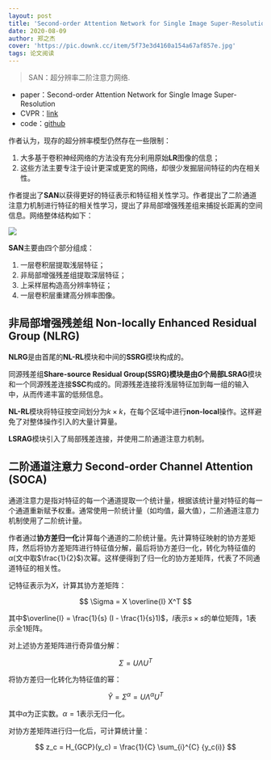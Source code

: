 ```yaml
---
layout: post
title: 'Second-order Attention Network for Single Image Super-Resolution'
date: 2020-08-09
author: 郑之杰
cover: 'https://pic.downk.cc/item/5f73e3d4160a154a67af857e.jpg'
tags: 论文阅读
---
```


> SAN：超分辨率二阶注意力网络.

- paper：Second-order Attention Network for Single Image Super-Resolution
- CVPR：[link](https://openaccess.thecvf.com/content_CVPR_2019/html/Dai_Second-Order_Attention_Network_for_Single_Image_Super-Resolution_CVPR_2019_paper.html)
- code：[github](https://github.com/daitao/SAN)

作者认为，现存的超分辨率模型仍然存在一些限制：
1. 大多基于卷积神经网络的方法没有充分利用原始**LR**图像的信息；
2. 这些方法主要专注于设计更深或更宽的网络，却很少发掘层间特征的内在相关性。

作者提出了**SAN**以获得更好的特征表示和特征相关性学习。作者提出了二阶通道注意力机制进行特征的相关性学习，提出了非局部增强残差组来捕捉长距离的空间信息。网络整体结构如下：

![](https://pic.downk.cc/item/5f73e513160a154a67afcda7.jpg)

**SAN**主要由四个部分组成：
1. 一层卷积层提取浅层特征；
2. 非局部增强残差组提取深层特征；
3. 上采样层构造高分辨率特征；
4. 一层卷积层重建高分辨率图像。

## 非局部增强残差组 Non-locally Enhanced Residual Group (NLRG)
**NLRG**是由首尾的**NL-RL**模块和中间的**SSRG**模块构成的。

同源残差组**Share-source Residual Group(SSRG)**模块是由$G$个局部**LSRAG**模块和一个同源残差连接**SSC**构成的。同源残差连接将浅层特征加到每一组的输入中，从而传递丰富的低频信息。

**NL-RL**模块将特征按空间划分为$k \times k$，在每个区域中进行**non-local**操作。这样避免了对整体操作引入的大量计算量。

**LSRAG**模块引入了局部残差连接，并使用二阶通道注意力机制。

## 二阶通道注意力 Second-order Channel Attention (SOCA)
通道注意力是指对特征的每一个通道提取一个统计量，根据该统计量对特征的每一个通道重新赋予权重。通常使用一阶统计量（如均值，最大值），二阶通道注意力机制使用了二阶统计量。

作者通过**协方差归一化**计算每个通道的二阶统计量。先计算特征映射的协方差矩阵，然后将协方差矩阵进行特征值分解，最后将协方差归一化，转化为特征值的$\alpha$(文中取$\frac{1}{2}$)次幂。这样便得到了归一化的协方差矩阵，代表了不同通道特征的相关性。

记特征表示为$X$，计算其协方差矩阵：

$$ \Sigma = X \overline{I} X^T $$

其中$\overline{I} = \frac{1}{s} (I - \frac{1}{s}1)$，$I$表示$s \times s$的单位矩阵，$1$表示全$1$矩阵。

对上述协方差矩阵进行奇异值分解：

$$ \Sigma = U \Lambda U^T $$

将协方差归一化转化为特征值的幂：

$$ \hat{Y} = \Sigma^\alpha = U \Lambda^\alpha U^T $$

其中$\alpha$为正实数。$\alpha = 1$表示无归一化。

对协方差矩阵进行归一化后，可计算统计量：

$$ z_c = H_{GCP}(y_c) = \frac{1}{C} \sum_{i}^{C} {y_c(i)} $$